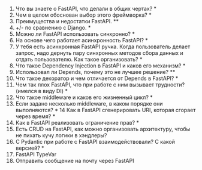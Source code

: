1) Что вы знаете о FastAPI, что делали в общих чертах? *
2) Чем в целом обоснован выбор этого фреймворка? *
3) Преимущества и недостатки FastAPI. **
4) +/- по сравнению с Django. *
5) Можно ли FastAPI использовать синхронно? *
6) На основе чего работает асинхронность FastAPI? *
7) У тебя есть асинхронная FastAPI ручка. Когда пользователь делает запрос, надо дернуть пару синхронных методов сбора данных и отдать пользователю. Как такое организовать? *
8) Что такое Dependency Injection в FastAPI и каков его механизм? *
9) Использовал ли Depends, почему это не лучшее решение? **
10) Что такое декоратор и чем отличается от Depends в FastAPI? *
11) Чем так плох FastAPI, что при работе с ним вызывает трудности? (имелся в виду DI) *
12) Что такое middleware и каков его жизненный цикл? *
13) Если задано несколько middleware, в каком порядке они выполняются? *
14 Как в FastAPI сгенерировать URI, которая сгорает через время? *
15) Как в FastAPI реализовать ограничение прав? *
16) Есть CRUD на FastAPI, как можно организовать архитектуру, чтобы не пихать кучу логики в хэндлеры?
17) С Pydantic при работе с FastAPI взаимодействовали? С какой версией? *
18) FastAPI TypeVar
19) Отправить сообщение на почту через FastAPI